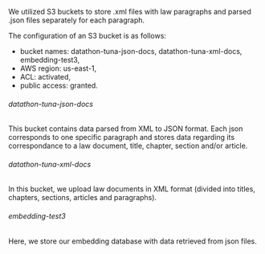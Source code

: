 We utilized S3 buckets to store .xml files with law paragraphs and parsed .json files separately for each paragraph.

The configuration of an S3 bucket is as follows:
* bucket names: datathon-tuna-json-docs, datathon-tuna-xml-docs, embedding-test3,
* AWS region: us-east-1,
* ACL: activated,
* public access: granted.

###### datathon-tuna-json-docs

This bucket contains data parsed from XML to JSON format. Each json corresponds to one specific paragraph and stores data regarding its correspondance to a law document, title, chapter, section and/or article.

###### datathon-tuna-xml-docs

In this bucket, we upload law documents in XML format (divided into titles, chapters, sections, articles and paragraphs).

###### embedding-test3

Here, we store our embedding database with data retrieved from json files.